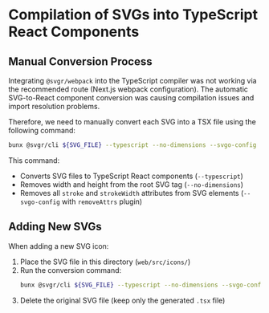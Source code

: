 # Compilation of SVGs into TypeScript React Components

## Manual Conversion Process

Integrating `@svgr/webpack` into the TypeScript compiler was not working via the recommended route (Next.js webpack configuration). The automatic SVG-to-React component conversion was causing compilation issues and import resolution problems.

Therefore, we need to manually convert each SVG into a TSX file using the following command:

```sh
bunx @svgr/cli ${SVG_FILE} --typescript --no-dimensions --svgo-config '{"plugins":[{"name":"removeAttrs","params":{"attrs":"stroke,strokeWidth"}}]}' > ${SVG_FILE_NAME}.tsx
```

This command:
- Converts SVG files to TypeScript React components (`--typescript`)
- Removes width and height from the root SVG tag (`--no-dimensions`)
- Removes all `stroke` and `strokeWidth` attributes from SVG elements (`--svgo-config` with `removeAttrs` plugin)

## Adding New SVGs

When adding a new SVG icon:

1. Place the SVG file in this directory (`web/src/icons/`)
2. Run the conversion command:
   ```sh
   bunx @svgr/cli ${SVG_FILE} --typescript --no-dimensions --svgo-config '{"plugins":[{"name":"removeAttrs","params":{"attrs":"stroke,strokeWidth"}}]}' > ${SVG_FILE_NAME}.tsx
   ```
3. Delete the original SVG file (keep only the generated `.tsx` file)
